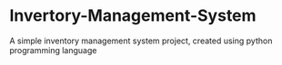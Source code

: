 # Invertory-Management-System

A simple inventory management system project, created using python programming language
